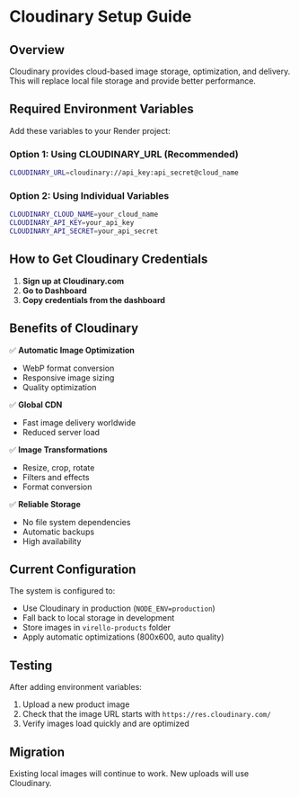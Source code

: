 # Cloudinary Setup Guide

## Overview
Cloudinary provides cloud-based image storage, optimization, and delivery. This will replace local file storage and provide better performance.

## Required Environment Variables

Add these variables to your Render project:

### Option 1: Using CLOUDINARY_URL (Recommended)
```bash
CLOUDINARY_URL=cloudinary://api_key:api_secret@cloud_name
```

### Option 2: Using Individual Variables
```bash
CLOUDINARY_CLOUD_NAME=your_cloud_name
CLOUDINARY_API_KEY=your_api_key
CLOUDINARY_API_SECRET=your_api_secret
```

## How to Get Cloudinary Credentials

1. **Sign up at Cloudinary.com**
2. **Go to Dashboard**
3. **Copy credentials from the dashboard**

## Benefits of Cloudinary

✅ **Automatic Image Optimization**
- WebP format conversion
- Responsive image sizing
- Quality optimization

✅ **Global CDN**
- Fast image delivery worldwide
- Reduced server load

✅ **Image Transformations**
- Resize, crop, rotate
- Filters and effects
- Format conversion

✅ **Reliable Storage**
- No file system dependencies
- Automatic backups
- High availability

## Current Configuration

The system is configured to:
- Use Cloudinary in production (`NODE_ENV=production`)
- Fall back to local storage in development
- Store images in `virello-products` folder
- Apply automatic optimizations (800x600, auto quality)

## Testing

After adding environment variables:
1. Upload a new product image
2. Check that the image URL starts with `https://res.cloudinary.com/`
3. Verify images load quickly and are optimized

## Migration

Existing local images will continue to work. New uploads will use Cloudinary.

